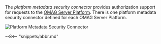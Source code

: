 <!-- SPDX-License-Identifier: CC-BY-4.0 -->
<!-- Copyright Contributors to the Egeria project. -->

The *platform metadata security connector* provides authorization support for requests to the [OMAG Server Platform](/egeria-docs/concepts/omag-server-platform).
There is one platform metadata security connector defined for each OMAG Server Platform.

![Platform Metadata Security Connector](/egeria-docs/connectors/runtime/platform-metadata-security-connector.svg)

--8<-- "snippets/abbr.md"
